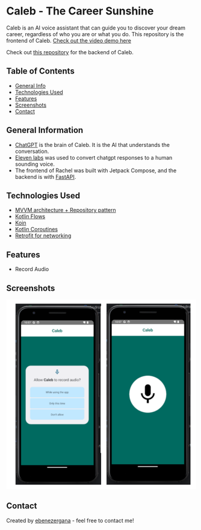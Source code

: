 # Caleb - The Career Sunshine
Caleb is an AI voice assistant that can guide you to discover your dream career, regardless of who you are or what you do.
This repository is the frontend of Caleb. 
[Check out the video demo here](https://share.descript.com/view/EUlgKxtkrSr)

Check out [this repository](https://github.com/Eben001/CalebChat-Backend) for the backend of Caleb.

## Table of Contents
* [General Info](#general-information)
* [Technologies Used](#technologies-used)
* [Features](#features)
* [Screenshots](#screenshots)
* [Contact](#contact)



## General Information
- [ChatGPT](https://chat.openai.com/) is the brain of Caleb. It is the AI that understands the conversation.
- [Eleven labs](https://elevenlabs.io/) was used to convert chatgpt responses to a human sounding voice.  
- The frontend of Rachel was built with Jetpack Compose, and the backend is with [FastAPI](https://fastapi.tiangolo.com/).

## Technologies Used
- [MVVM architecture + Repository pattern](https://developer.android.com/codelabs/basic-android-kotlin-training-repository-pattern#0)
- [Kotlin Flows](https://developer.android.com/kotlin/flow)
- [Koin](https://insert-koin.io/docs/setup/koin/)
- [Kotlin Coroutines](https://developer.android.com/kotlin/coroutines)
- [Retrofit for networking](https://square.github.io/retrofit/)

## Features
- Record Audio

## Screenshots
![screenshot](screenshot.png)

## Contact
Created by [ebenezergana](https://www.linkedin.com/in/ebenezergana/) - feel free to contact me!
